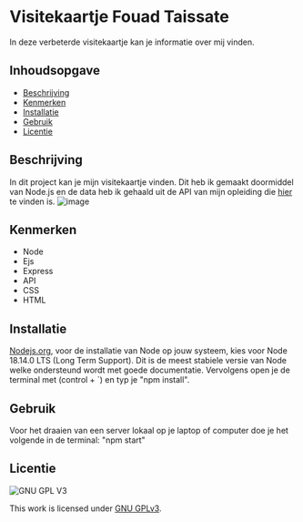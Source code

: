

# Visitekaartje Fouad Taissate
In deze verbeterde visitekaartje kan je informatie over mij vinden.

## Inhoudsopgave

  * [Beschrijving](#beschrijving)
  * [Kenmerken](#kenmerken)
  * [Installatie](#installatie)
  * [Gebruik](#gebruik)
  * [Licentie](#licentie)

## Beschrijving
In dit project kan je mijn visitekaartje vinden. Dit heb ik gemaakt doormiddel van Node.js en de data heb ik gehaald uit de API van mijn opleiding die [hier](https://whois.fdnd.nl/docs) te vinden is.
![image](https://github.com/FouadTaissate/connect-your-tribe-profile-card/assets/112860051/1229a23d-8320-4c0d-9930-4d63af7c7837)


## Kenmerken
* Node
* Ejs
* Express
* API
* CSS
* HTML

## Installatie
[Nodejs.org](Nodejs.org), voor de installatie van Node op jouw systeem, kies voor Node 18.14.0 LTS (Long Term Support). Dit is de meest stabiele versie van Node welke ondersteund wordt met goede documentatie. Vervolgens open je de terminal met (control + `) en typ je "npm install".
## Gebruik
Voor het draaien van een server lokaal op je laptop of computer doe je het volgende in de terminal: "npm start"
## Licentie

![GNU GPL V3](https://www.gnu.org/graphics/gplv3-127x51.png)

This work is licensed under [GNU GPLv3](./LICENSE).
